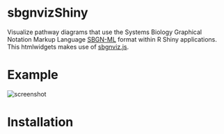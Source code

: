 # sbgnvizShiny

Visualize pathway diagrams that use the Systems Biology Graphical Notation Markup Language [SBGN-ML](https://academic.oup.com/bioinformatics/article/28/15/2016/236089) format within R Shiny applications. This htmlwidgets makes use of [sbgnviz.js](https://github.com/iVis-at-Bilkent/sbgnviz.js).

# Example

![screenshot](https://raw.githubusercontent.com/cannin/sbgnvizShiny/master/inst/sbgnvizShiny_screenshot.png?token=AAGA6DANI6RYE7RGADS3R5C5QGHP4)

# Installation 

